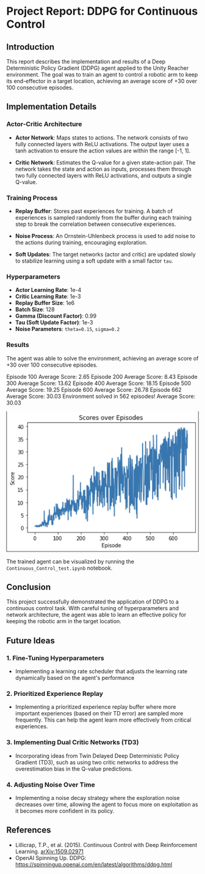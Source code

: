 # Project Report: DDPG for Continuous Control

## Introduction

This report describes the implementation and results of a Deep Deterministic Policy Gradient (DDPG) agent applied to the Unity Reacher environment. The goal was to train an agent to control a robotic arm to keep its end-effector in a target location, achieving an average score of +30 over 100 consecutive episodes.

## Implementation Details

### Actor-Critic Architecture

- **Actor Network**: Maps states to actions. The network consists of two fully connected layers with ReLU activations. The output layer uses a tanh activation to ensure the action values are within the range [-1, 1].
  
- **Critic Network**: Estimates the Q-value for a given state-action pair. The network takes the state and action as inputs, processes them through two fully connected layers with ReLU activations, and outputs a single Q-value.

### Training Process

- **Replay Buffer**: Stores past experiences for training. A batch of experiences is sampled randomly from the buffer during each training step to break the correlation between consecutive experiences.
  
- **Noise Process**: An Ornstein-Uhlenbeck process is used to add noise to the actions during training, encouraging exploration.

- **Soft Updates**: The target networks (actor and critic) are updated slowly to stabilize learning using a soft update with a small factor `tau`.

### Hyperparameters

- **Actor Learning Rate**: 1e-4
- **Critic Learning Rate**: 1e-3
- **Replay Buffer Size**: 1e6
- **Batch Size**: 128
- **Gamma (Discount Factor)**: 0.99
- **Tau (Soft Update Factor)**: 1e-3
- **Noise Parameters**: `theta=0.15`, `sigma=0.2`

### Results

The agent was able to solve the environment, achieving an average score of +30 over 100 consecutive episodes. 

Episode 100	Average Score: 2.65
Episode 200	Average Score: 8.43
Episode 300	Average Score: 13.62
Episode 400	Average Score: 18.15
Episode 500	Average Score: 19.25
Episode 600	Average Score: 26.78
Episode 662	Average Score: 30.03
Environment solved in 562 episodes!	Average Score: 30.03

![alt text](cont_control_output.png)

The trained agent can be visualized by running the `Continuous_Control_test.ipynb` notebook.

## Conclusion

This project successfully demonstrated the application of DDPG to a continuous control task. With careful tuning of hyperparameters and network architecture, the agent was able to learn an effective policy for keeping the robotic arm in the target location.

## Future Ideas

### 1. **Fine-Tuning Hyperparameters**
   - Implementing a learning rate scheduler that adjusts the learning rate dynamically based on the agent's performance

### 2. **Prioritized Experience Replay**
   - Implementing a prioritized experience replay buffer where more important experiences (based on their TD error) are sampled more frequently. This can help the agent learn more effectively from critical experiences.

### 3. **Implementing Dual Critic Networks (TD3)**
   - Incorporating ideas from Twin Delayed Deep Deterministic Policy Gradient (TD3), such as using two critic networks to address the overestimation bias in the Q-value predictions.

### 4. **Adjusting Noise Over Time**
   - Implementing a noise decay strategy where the exploration noise decreases over time, allowing the agent to focus more on exploitation as it becomes more confident in its policy.

## References

- Lillicrap, T.P., et al. (2015). Continuous Control with Deep Reinforcement Learning. [arXiv:1509.02971](https://arxiv.org/abs/1509.02971)
- OpenAI Spinning Up. DDPG: https://spinningup.openai.com/en/latest/algorithms/ddpg.html
